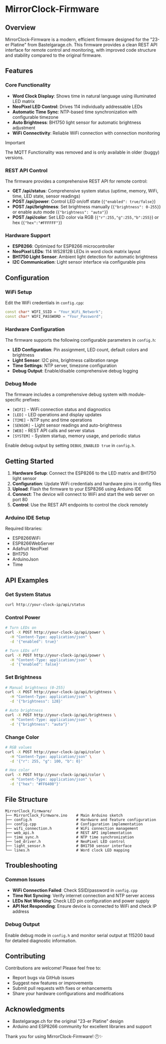 # MirrorClock-Firmware

## Overview
MirrorClock-Firmware is a modern, efficient firmware designed for the "23-er Platine" from Bastelgarage.ch. This firmware provides a clean REST API interface for remote control and monitoring, with improved code structure and stability compared to the original firmware.

## Features
### Core Functionality
- **Word Clock Display**: Shows time in natural language using illuminated LED matrix
- **NeoPixel LED Control**: Drives 114 individually addressable LEDs
- **Automatic Time Sync**: NTP-based time synchronization with configurable timezone
- **Auto Brightness**: BH1750 light sensor for automatic brightness adjustment
- **WiFi Connectivity**: Reliable WiFi connection with connection monitoring

> [!IMPORTANT]
> The MQTT Functionality was removed and is only available in older (buggy) versions.

### REST API Control
The firmware provides a comprehensive REST API for remote control:

- **GET /api/status**: Comprehensive system status (uptime, memory, WiFi, time, LED state, sensor readings)
- **POST /api/power**: Control LED on/off state (`{"enabled": true/false}`)
- **POST /api/brightness**: Set brightness manually (`{"brightness": 0-255}`) or enable auto mode (`{"brightness": "auto"}`)
- **POST /api/color**: Set LED color via RGB (`{"r":255,"g":255,"b":255}`) or hex (`{"hex":"#FFFFFF"}`)

### Hardware Support
- **ESP8266**: Optimized for ESP8266 microcontroller
- **NeoPixel LEDs**: 114 WS2812B LEDs in word clock matrix layout
- **BH1750 Light Sensor**: Ambient light detection for automatic brightness
- **I2C Communication**: Light sensor interface via configurable pins

## Configuration
### WiFi Setup
Edit the WiFi credentials in `config.cpp`:
```cpp
const char* WIFI_SSID = "Your_WiFi_Network";
const char* WIFI_PASSWORD = "Your_Password";
```

### Hardware Configuration
The firmware supports the following configurable parameters in `config.h`:
- **LED Configuration**: Pin assignment, LED count, default colors and brightness
- **Light Sensor**: I2C pins, brightness calibration range
- **Time Settings**: NTP server, timezone configuration
- **Debug Output**: Enable/disable comprehensive debug logging

### Debug Mode
The firmware includes a comprehensive debug system with module-specific prefixes:
- `[WIFI]` - WiFi connection status and diagnostics
- `[LED]` - LED operations and display updates
- `[TIME]` - NTP sync and time operations  
- `[SENSOR]` - Light sensor readings and auto-brightness
- `[WEB]` - REST API calls and server status
- `[SYSTEM]` - System startup, memory usage, and periodic status

Enable debug output by setting `DEBUG_ENABLED true` in `config.h`.

## Getting Started
1. **Hardware Setup**: Connect the ESP8266 to the LED matrix and BH1750 light sensor
2. **Configuration**: Update WiFi credentials and hardware pins in config files
3. **Upload**: Flash the firmware to your ESP8266 using Arduino IDE
4. **Connect**: The device will connect to WiFi and start the web server on port 80
5. **Control**: Use the REST API endpoints to control the clock remotely

### Arduino IDE Setup
Required libraries:
- ESP8266WiFi
- ESP8266WebServer
- Adafruit NeoPixel
- BH1750
- ArduinoJson
- Time

## API Examples
### Get System Status
```bash
curl http://your-clock-ip/api/status
```

### Control Power
```bash
# Turn LEDs on
curl -X POST http://your-clock-ip/api/power \
  -H "Content-Type: application/json" \
  -d '{"enabled": true}'

# Turn LEDs off
curl -X POST http://your-clock-ip/api/power \
  -H "Content-Type: application/json" \
  -d '{"enabled": false}'
```

### Set Brightness
```bash
# Manual brightness (0-255)
curl -X POST http://your-clock-ip/api/brightness \
  -H "Content-Type: application/json" \
  -d '{"brightness": 128}'

# Auto brightness
curl -X POST http://your-clock-ip/api/brightness \
  -H "Content-Type: application/json" \
  -d '{"brightness": "auto"}'
```

### Change Color
```bash
# RGB values
curl -X POST http://your-clock-ip/api/color \
  -H "Content-Type: application/json" \
  -d '{"r": 255, "g": 100, "b": 0}'

# Hex color
curl -X POST http://your-clock-ip/api/color \
  -H "Content-Type: application/json" \
  -d '{"hex": "#FF6400"}'
```

## File Structure
```
MirrorClock_Firmware/
├── MirrorClock_Firmware.ino    # Main Arduino sketch
├── config.h                    # Hardware and feature configuration
├── config.cpp                  # Configuration implementation
├── wifi_connection.h           # WiFi connection management
├── web_api.h                   # REST API implementation
├── time_sync.h                 # NTP time synchronization
├── led_driver.h                # NeoPixel LED control
├── light_sensor.h              # BH1750 sensor interface
└── lines.h                     # Word clock LED mapping
```

## Troubleshooting
### Common Issues
- **WiFi Connection Failed**: Check SSID/password in `config.cpp`
- **Time Not Syncing**: Verify internet connection and NTP server access
- **LEDs Not Working**: Check LED pin configuration and power supply
- **API Not Responding**: Ensure device is connected to WiFi and check IP address

### Debug Output
Enable debug mode in `config.h` and monitor serial output at 115200 baud for detailed diagnostic information.

## Contributing
Contributions are welcome! Please feel free to:
- Report bugs via GitHub issues
- Suggest new features or improvements
- Submit pull requests with fixes or enhancements
- Share your hardware configurations and modifications

## Acknowledgments
- Bastelgarage.ch for the original "23-er Platine" design
- Arduino and ESP8266 community for excellent libraries and support

Thank you for using MirrorClock-Firmware! 🕐✨

